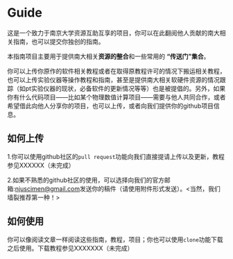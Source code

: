 # Guide
  这是一个致力于南京大学资源互助互享的项目，你可以在此翻阅他人贡献的南大相关指南，也可以提交你独创的指南。
  
  本指南项目主要用于提供南大相关**资源的整合**和一些常用的 **“传送门”集合**。
  
  你可以上传你原作的软件相关教程或者在取得原教程许可的情况下搬运相关教程，也可以上传实验仪器等操作教程和指南，甚至是提供南大相关软硬件资源的情况跟踪（如pt实验仪器的现状，必备软件的更新情况等等）也是被提倡的。另外，如果你有什么代码项目——比如某个物理数值计算项目——需要与他人共同合作，或者希望借此向他人分享你的项目，也可以上传，或者向我们提供你的github项目信息。
  
## 如何上传

  1.你可以使用github社区的`pull request`功能向我们直接提请上传以及更新，教程参见XXXXXX（未完成）
  
  2.如果不熟悉的github社区的使用，可以选择向我们的官方邮箱:<njuscimen@gmail.com>发送你的稿件（请使用附件形式发送）。<当然，我们墙裂推荐第一种！>
  
## 如何使用

  你可以像阅读文章一样阅读这些指南，教程，项目；你也可以使用`clone`功能下载之后使用。下载教程参见XXXXXXX（未完成）
